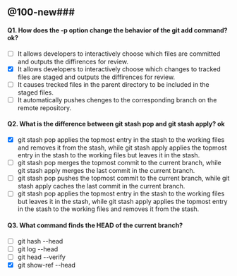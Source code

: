 ##   @100-new###

#### Q1. How does the -p option change the behavior of the git add command? ok?

- [ ] It allows developers to interactively choose which files are committed and outputs the diffirences for review. 
- [x] It allows developers to interactively choose which changes to tracked files are staged and outputs the diffirences for review. 
- [ ] It causes trecked files in the parent directory to be included in the staged files. 
- [ ] It automatically pushes chenges to the corresponding branch on the remote repository. 

#### Q2. What is the difference between git stash pop and git stash apply? ok

- [x] git stash pop applies the topmost entry in the stash to the working files and removes it from the stash, while git stash apply applies the topmost entry in the stash to the working files but leaves it in the stash. 
- [ ] git stash pop merges the topmost commit to the current branch, while git stash apply merges the last commit in the current branch. 
- [ ] git stash pop pushes the topmost commit to the current branch, while git stash apply caches the last commit in the current branch. 
- [ ] git stash pop applies the topmost entry in the stash to the working files but leaves it in the stash, while git stash apply applies the topmost entry in the stash to the working files and removes it from the stash. 

#### Q3. What command finds the HEAD of the current branch? 

- [ ] git hash --head
- [ ] git log --head
- [ ] git head --verify
- [x] git show-ref --head